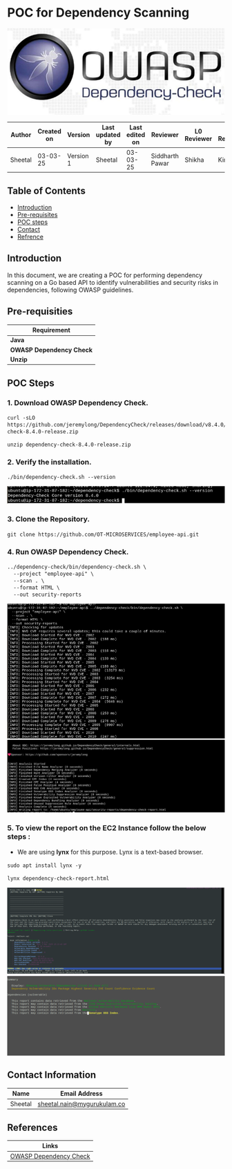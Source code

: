 # POC for Dependency Scanning

<p align="center">
    <img src="https://github.com/SheetalNain/SANATAK/blob/SCRUM-63/Static%20code%20analysis/Assets/owasp.jpg" alt="image" width="600" height="200" />
</p>


| **Author**            | **Created on** | **Version** | **Last updated by**       | **Last edited on** | **Reviewer** |**L0 Reviewer** |**L1 Reviewer** |**L2 Reviewer** |
|-----------------------|----------------|-------------|----------------------------|---------------------|-------------------|-------------------|-------------------|-------------------|
| Sheetal      | 03-03-25       | Version 1 | Sheetal         | 03-03-25     | Siddharth Pawar    | Shikha  | Kirti  | Ashwani Singh  |



## Table of Contents

- [Introduction](#Introduction)
- [Pre-requisites](#pre-requisities)
- [POC steps](#POC-steps)
- [Contact](#Contact)
- [Refrence](#Refrence)


## Introduction

In this document, we are creating a POC for performing dependency scanning on a Go based API to identify vulnerabilities and security risks in dependencies, following OWASP guidelines.

## Pre-requisities

| Requirement | 
|------------|
| **Java** | 
| **OWASP Dependency Check** | 
| **Unzip** | 

## POC Steps 

### 1. Download OWASP Dependency Check.

```
curl -sLO https://github.com/jeremylong/DependencyCheck/releases/download/v8.4.0/dependency-check-8.4.0-release.zip
```

```
unzip dependency-check-8.4.0-release.zip
```

### 2. Verify the installation.

```
./bin/dependency-check.sh --version
```

![image](https://github.com/SheetalNain/SANATAK/blob/SCRUM-63/Static%20code%20analysis/Assets/version.png)

### 3. Clone the Repository.

```
git clone https://github.com/OT-MICROSERVICES/employee-api.git
```

### 4. Run OWASP Dependency Check.

```
../dependency-check/bin/dependency-check.sh \
  --project "employee-api" \
  --scan . \
  --format HTML \
  --out security-reports
```

![image](https://github.com/SheetalNain/SANATAK/blob/SCRUM-63/Static%20code%20analysis/Assets/go-1.png)
![image](https://github.com/SheetalNain/SANATAK/blob/SCRUM-63/Static%20code%20analysis/Assets/go-2.png)

### 5. To view the report on the EC2 Instance follow the below steps : 

- We are using **lynx** for this purpose. Lynx is a text-based browser.

```
sudo apt install lynx -y
```
```
lynx dependency-check-report.html
```

![image](https://github.com/SheetalNain/SANATAK/blob/SCRUM-63/Static%20code%20analysis/Assets/go-3.png)
![image](https://github.com/SheetalNain/SANATAK/blob/SCRUM-63/Static%20code%20analysis/Assets/go-4.png)


## Contact Information 

| Name| Email Address      |
|-----|--------------------------|
| Sheetal | sheetal.nain@mygurukulam.co |


## References


| **Links**                                           | 
|-----------------------------------------------------|
| [OWASP Dependency Check](https://owasp.org/www-project-dependency-check/)          | 



